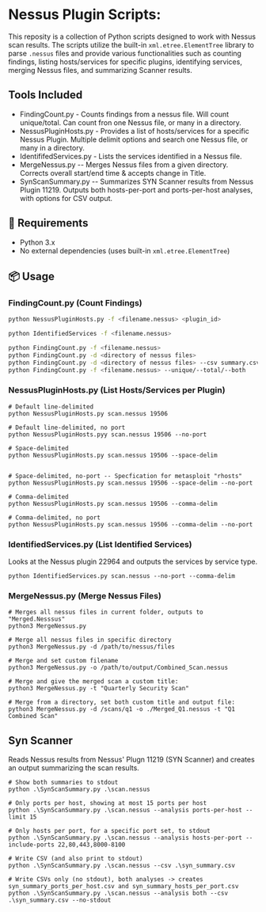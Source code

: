 # Nessus Plugin Scripts:

This reposity is a collection of Python scripts designed to work with Nessus scan results. The scripts utilize the built-in `xml.etree.ElementTree` library to parse `.nessus` files and provide various functionalities such as counting findings, listing hosts/services for specific plugins, identifying services, merging Nessus files, and summarizing Scanner results.

## Tools Included
- FindingCount.py - Counts findings from a nessus file.  Will count unique/total.  Can count fron one Nessus file, or many in a directory.
- NessusPluginHosts.py - Provides a list of hosts/services for a specific Nessus Plugin.  Multiple delimit options and search one Nessus file, or many in a directory.
- IdentififedServices.py - Lists the services identified in a Nessus file.
- MergeNessus.py -- Merges Nessus files from a given directory. Corrects overall start/end time & accepts change in Title.
- SynScanSummary.py -- Summarizes SYN Scanner results from Nessus Plugin 11219. Outputs both hosts-per-port and ports-per-host analyses, with options for CSV output.

## 🧰 Requirements

- Python 3.x
- No external dependencies (uses built-in `xml.etree.ElementTree`)

## 📦 Usage

### FindingCount.py (Count Findings)

```bash
python NessusPluginHosts.py -f <filename.nessus> <plugin_id>

python IdentifiedServices -f <filename.nessus>

python FindingCount.py -f <filename.nessus>
python FindingCount.py -d <directory of nessus files>
python FindingCount.py -d <directory of nessus files> --csv summary.csv
python FindingCount.py -f <filename.nessus> --unique/--total/--both

```


### NessusPluginHosts.py (List Hosts/Services per Plugin)

 
```
# Default line-delimited
python NessusPluginHosts.py scan.nessus 19506

# Default line-delimited, no port
python NessusPluginHosts.pyy scan.nessus 19506 --no-port

# Space-delimited
python NessusPluginHosts.py scan.nessus 19506 --space-delim


# Space-delimited, no-port -- Specfication for metasploit "rhosts"
python NessusPluginHosts.py scan.nessus 19506 --space-delim --no-port

# Comma-delimited
python NessusPluginHosts.py scan.nessus 19506 --comma-delim

# Comma-delimited, no port
python NessusPluginHosts.py scan.nessus 19506 --comma-delim --no-port
```

### IdentifiedServices.py (List Identified Services)
Looks at the Nessus plugin 22964 and outputs the services by service type.

```
python IdentifiedServices.py scan.nessus --no-port --comma-delim
```

### MergeNessus.py (Merge Nessus Files)

```
# Merges all nessus files in current folder, outputs to "Merged.Nesssus"
python3 MergeNessus.py

# Merge all nessus files in specific directory
python3 MergeNessus.py -d /path/to/nessus/files

# Merge and set custom filename
python3 MergeNessus.py -o /path/to/output/Combined_Scan.nessus

# Merge and give the merged scan a custom title:
python3 MergeNessus.py -t "Quarterly Security Scan"

# Merge from a directory, set both custom title and output file:
python3 MergeNessus.py -d /scans/q1 -o ./Merged_Q1.nessus -t "Q1 Combined Scan"
```

## Syn Scanner

Reads Nessus results from Nessus' Plugn 11219 (SYN Scanner) and creates an output summarizing the scan results. 

```
# Show both summaries to stdout
python .\SynScanSummary.py .\scan.nessus

# Only ports per host, showing at most 15 ports per host
python .\SynScanSummary.py .\scan.nessus --analysis ports-per-host --limit 15

# Only hosts per port, for a specific port set, to stdout
python .\SynScanSummary.py .\scan.nessus --analysis hosts-per-port --include-ports 22,80,443,8000-8100

# Write CSV (and also print to stdout)
python .\SynScanSummary.py .\scan.nessus --csv .\syn_summary.csv

# Write CSVs only (no stdout), both analyses -> creates syn_summary_ports_per_host.csv and syn_summary_hosts_per_port.csv
python .\SynScanSummary.py .\scan.nessus --analysis both --csv .\syn_summary.csv --no-stdout
```


```



